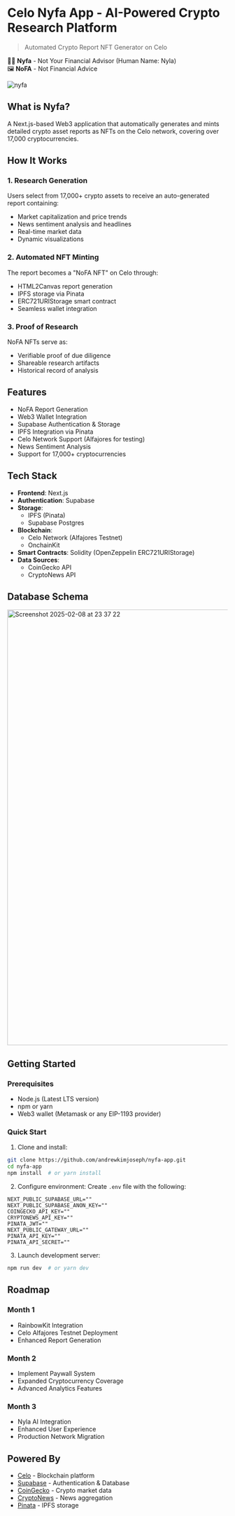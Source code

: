 # Celo Nyfa App - AI-Powered Crypto Research Platform
> Automated Crypto Report NFT Generator on Celo

👧🏾 **Nyfa** - Not Your Financial Advisor (Human Name: Nyla)  
🖼️ **NoFA** - Not Financial Advice

![nyfa](https://github.com/user-attachments/assets/3e14c649-5050-4a62-8f45-54bce4fc2af4)

## What is Nyfa?
A Next.js-based Web3 application that automatically generates and mints detailed crypto asset reports as NFTs on the Celo network, covering over 17,000 cryptocurrencies.

## How It Works

### 1. Research Generation
Users select from 17,000+ crypto assets to receive an auto-generated report containing:
- Market capitalization and price trends
- News sentiment analysis and headlines
- Real-time market data
- Dynamic visualizations

### 2. Automated NFT Minting
The report becomes a "NoFA NFT" on Celo through:
- HTML2Canvas report generation
- IPFS storage via Pinata
- ERC721URIStorage smart contract
- Seamless wallet integration

### 3. Proof of Research
NoFA NFTs serve as:
- Verifiable proof of due diligence
- Shareable research artifacts
- Historical record of analysis

## Features

- NoFA Report Generation
- Web3 Wallet Integration
- Supabase Authentication & Storage
- IPFS Integration via Pinata
- Celo Network Support (Alfajores for testing)
- News Sentiment Analysis
- Support for 17,000+ cryptocurrencies

## Tech Stack

- **Frontend**: Next.js
- **Authentication**: Supabase
- **Storage**: 
  - IPFS (Pinata)
  - Supabase Postgres
- **Blockchain**:
  - Celo Network (Alfajores Testnet)
  - OnchainKit
- **Smart Contracts**: Solidity (OpenZeppelin ERC721URIStorage)
- **Data Sources**:
  - CoinGecko API
  - CryptoNews API

## Database Schema

<img width="995" alt="Screenshot 2025-02-08 at 23 37 22" src="https://github.com/user-attachments/assets/1e686232-7b3b-4fa4-8094-6c96d46e3fe4" />

## Getting Started

### Prerequisites
- Node.js (Latest LTS version)
- npm or yarn
- Web3 wallet (Metamask or any EIP-1193 provider)

### Quick Start
1. Clone and install:
```bash
git clone https://github.com/andrewkimjoseph/nyfa-app.git
cd nyfa-app
npm install  # or yarn install
```

2. Configure environment:
Create `.env` file with the following:
```env
NEXT_PUBLIC_SUPABASE_URL=""
NEXT_PUBLIC_SUPABASE_ANON_KEY=""
COINGECKO_API_KEY=""
CRYPTONEWS_API_KEY=""
PINATA_JWT=""
NEXT_PUBLIC_GATEWAY_URL=""
PINATA_API_KEY=""
PINATA_API_SECRET=""
```

3. Launch development server:
```bash
npm run dev  # or yarn dev
```

## Roadmap

### Month 1
- RainbowKit Integration
- Celo Alfajores Testnet Deployment
- Enhanced Report Generation

### Month 2
- Implement Paywall System
- Expanded Cryptocurrency Coverage
- Advanced Analytics Features

### Month 3
- Nyla AI Integration
- Enhanced User Experience
- Production Network Migration

## Powered By
- [Celo](https://celo.org/) - Blockchain platform
- [Supabase](https://supabase.com/) - Authentication & Database
- [CoinGecko](https://www.coingecko.com/) - Crypto market data
- [CryptoNews](https://cryptonews-api.com/) - News aggregation
- [Pinata](https://www.pinata.cloud/) - IPFS storage
